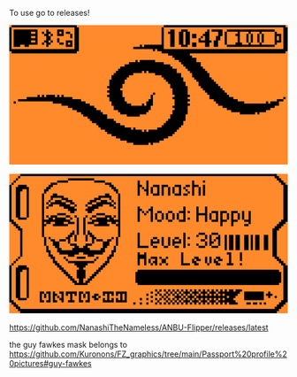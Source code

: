 To use go to releases!

![Main Screen](<https://github.com/NanashiTheNameless/ANBU-Flipper/blob/main/Anbu-Flipper.png?raw=true>)

![Multipass](<https://github.com/NanashiTheNameless/ANBU-Flipper/blob/main/Multi-Pass.png?raw=true>)

<https://github.com/NanashiTheNameless/ANBU-Flipper/releases/latest>

the guy fawkes mask belongs to https://github.com/Kuronons/FZ_graphics/tree/main/Passport%20profile%20pictures#guy-fawkes
